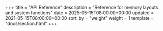 +++
title = "API Reference"
description = "Reference for memory layouts and system functions"
date = 2025-05-15T08:00:00+00:00
updated = 2021-05-15T08:00:00+00:00
sort_by = "weight"
weight = 1
template = "docs/section.html"
+++
